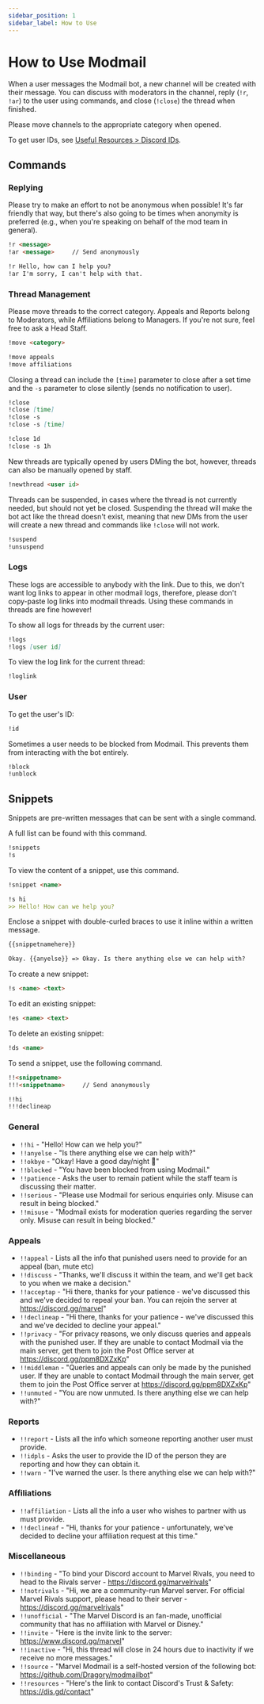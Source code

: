 ```yaml
---
sidebar_position: 1
sidebar_label: How to Use
---
```


# How to Use Modmail

When a user messages the Modmail bot, a new channel will be created with their message. You can discuss with moderators in the channel, reply (`!r`, `!ar`) to the user using commands, and close (`!close`) the thread when finished. 

Please move channels to the appropriate category when opened.

To get user IDs, see [Useful Resources > Discord IDs](../resources#discord-ids).

## Commands

### Replying

Please try to make an effort to not be anonymous when possible! It's far friendly that way, but there's also going to be times when anonymity is preferred (e.g., when you're speaking on behalf of the mod team in general).

```md
!r <message>
!ar <message>     // Send anonymously

!r Hello, how can I help you?
!ar I'm sorry, I can't help with that.
```

### Thread Management

Please move threads to the correct category. Appeals and Reports belong to Moderators, while Affiliations belong to Managers. If you're not sure, feel free to ask a Head Staff.

```md
!move <category>

!move appeals
!move affiliations
```

Closing a thread can include the `[time]` parameter to close after a set time and the `-s` parameter to close silently (sends no notification to user).
  
```md
!close
!close [time]
!close -s
!close -s [time]

!close 1d
!close -s 1h
```

New threads are typically opened by users DMing the bot, however, threads can also be manually opened by staff.

```md
!newthread <user id>
```

Threads can be suspended, in cases where the thread is not currently needed, but should not yet be closed. Suspending the thread will make the bot act like the thread doesn't exist, meaning that new DMs from the user will create a new thread and commands like `!close` will not work.

```md
!suspend
!unsuspend
```

### Logs

These logs are accessible to anybody with the link. Due to this, we don't want log links to appear in other modmail logs, therefore, please don't copy-paste log links into modmail threads. Using these commands in threads are fine however!

To show all logs for threads by the current user:

```md
!logs
!logs [user id]
```

To view the log link for the current thread:

```md
!loglink
```

### User

To get the user's ID:

```md
!id
```

Sometimes a user needs to be blocked from Modmail. This prevents them from interacting with the bot entirely. 

```md
!block
!unblock
```

## Snippets

Snippets are pre-written messages that can be sent with a single command. 

A full list can be found with this command.

```md
!snippets
!s
```

To view the content of a snippet, use this command.

```md
!snippet <name>

!s hi
>> Hello! How can we help you?
```

Enclose a snippet with double-curled braces to use it inline within a written message.

```md
{{snippetnamehere}}

Okay. {{anyelse}} => Okay. Is there anything else we can help with?
```

To create a new snippet:

```md
!s <name> <text>
```

To edit an existing snippet:

```md
!es <name> <text>
```

To delete an existing snippet:

```md
!ds <name>
```

To send a snippet, use the following command.

```md
!!<snippetname>
!!!<snippetname>     // Send anonymously

!!hi
!!!declineap
```

### General

- `!!hi` - "Hello! How can we help you?"
- `!!anyelse` - "Is there anything else we can help with?"
- `!!okbye` - "Okay! Have a good day/night 👋"
- `!!blocked` - "You have been blocked from using Modmail."
- `!!patience` - Asks the user to remain patient while the staff team is discussing their matter.
- `!!serious` - "Please use Modmail for serious enquiries only. Misuse can result in being blocked."
- `!!misuse` - "Modmail exists for moderation queries regarding the server only. Misuse can result in being blocked."

### Appeals
  
- `!!appeal` - Lists all the info that punished users need to provide for an appeal (ban, mute etc)
- `!!discuss` - "Thanks, we'll discuss it within the team, and we'll get back to you when we make a decision."
- `!!acceptap` - "Hi there, thanks for your patience - we've discussed this and we've decided to repeal your ban. You can rejoin the server at https://discord.gg/marvel"
- `!!declineap` - "Hi there, thanks for your patience - we've discussed this and we've decided to decline your appeal."
- `!!privacy` - "For privacy reasons, we only discuss queries and appeals with the punished user. If they are unable to contact Modmail via the main server, get them to join the Post Office server at https://discord.gg/ppm8DXZxKp"
- `!!middleman` - "Queries and appeals can only be made by the punished user. If they are unable to contact Modmail through the main server, get them to join the Post Office server at https://discord.gg/ppm8DXZxKp"
- `!!unmuted` - "You are now unmuted. Is there anything else we can help with?"

### Reports

- `!!report` - Lists all the info which someone reporting another user must provide.
- `!!idpls` - Asks the user to provide the ID of the person they are reporting and how they can obtain it. 
- `!!warn` - "I’ve warned the user. Is there anything else we can help with?"

### Affiliations

- `!!affiliation` - Lists all the info a user who wishes to partner with us must provide.  
- `!!declineaf` - "Hi, thanks for your patience - unfortunately, we've decided to decline your affiliation request at this time."

### Miscellaneous

- `!!binding` - "To bind your Discord account to Marvel Rivals, you need to head to the Rivals server - https://discord.gg/marvelrivals"
- `!!notrivals` - "Hi, we are a community-run Marvel server. For official Marvel Rivals support, please head to their server - https://discord.gg/marvelrivals"
- `!!unofficial` - "The Marvel Discord is an fan-made, unofficial community that has no affiliation with Marvel or Disney."
- `!!invite` - "Here is the invite link to the server: https://www.discord.gg/marvel"
- `!!inactive` - "Hi, this thread will close in 24 hours due to inactivity if we receive no more messages."
- `!!source` - "Marvel Modmail is a self-hosted version of the following bot: https://github.com/Dragory/modmailbot"
- `!!resources` - "Here's the link to contact Discord's Trust & Safety: https://dis.gd/contact"
